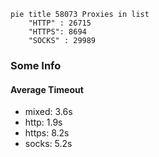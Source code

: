 
```mermaid
pie title 58073 Proxies in list
    "HTTP" : 26715
    "HTTPS": 8694
    "SOCKS" : 29989
```

### Some Info
#### Average Timeout

- mixed: 3.6s
- http: 1.9s
- https: 8.2s
- socks: 5.2s